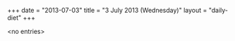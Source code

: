 +++
date = "2013-07-03"
title = "3 July 2013 (Wednesday)"
layout = "daily-diet"
+++


\<no entries\>
